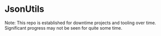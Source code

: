 # JsonUtils

Note: This repo is established for downtime projects and tooling over time. Significant progress may not be seen for quite some time.

